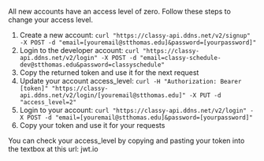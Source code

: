 All new accounts have an access level of zero. Follow these steps to change your access level.

1. Create a new account: ```curl "https://classy-api.ddns.net/v2/signup" -X POST -d "email=[youremail@stthomas.edu]&password=[yourpassword]"```
2. Login to the developer account: ```curl "https://classy-api.ddns.net/v2/login" -X POST -d "email=classy-schedule-dev@stthomas.edu&password=classyschedule"```
3. Copy the returned token and use it for the next request
3. Update your account access_level: ```curl -H "Authorization: Bearer [token]" "https://classy-api.ddns.net/v2/login/[youremail@stthomas.edu]" -X PUT -d "access_level=2"```
4. Login to your account: ```curl "https://classy-api.ddns.net/v2/login" -X POST -d "email=[youremail@stthomas.edu]&password=[yourpassword]"```
5. Copy your token and use it for your requests

You can check your access_level by copying and pasting your token into the textbox at this url: jwt.io
